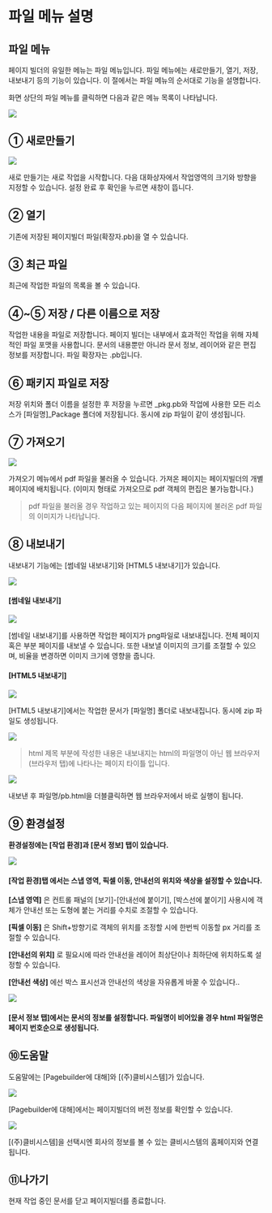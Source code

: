# 파일 메뉴 설명

## 파일 메뉴

페이지 빌더의 유일한 메뉴는 파일 메뉴입니다. 파일 메뉴에는 새로만들기, 열기, 저장, 내보내기 등의 기능이 있습니다. 이 절에서는 파일 메뉴의 순서대로 기능을 설명합니다.

화면 상단의 파일 메뉴를 클릭하면 다음과 같은 메뉴 목록이 나타납니다.

![](../.gitbook/assets/3-1.png)

## **① 새로만들기**

![](../.gitbook/assets/3-2.png)

새로 만들기는 새로 작업을 시작합니다. 다음 대화상자에서 작업영역의 크기와 방향을 지정할 수 있습니다. 설정 완료 후 확인을 누르면 새창이 뜹니다. 

## **② 열기**

기존에 저장된 페이지빌더 파일\(확장자.pb\)을 열 수 있습니다.

## **③ 최근 파일**

최근에 작업한 파일의 목록을 볼 수 있습니다.

## **④~⑤ 저장 / 다른 이름으로 저장**

작업한 내용을 파일로 저장합니다. 페이지 빌더는 내부에서 효과적인 작업을 위해 자체적인 파일 포맷을 사용합니다. 문서의 내용뿐만 아니라 문서 정보, 레이어와 같은 편집 정보를 저장합니다. 파일 확장자는 .pb입니다.

## **⑥ 패키지 파일로 저장**

저장 위치와 폴더 이름을 설정한 후 저장을 누르면 \_pkg.pb와 작업에 사용한 모든 리소스가 \[파일명\]\_Package 폴더에 저장됩니다. 동시에 zip 파일이 같이 생성됩니다.

## **⑦ 가져오기**

![](../.gitbook/assets/3-3.png)

가져오기 메뉴에서 pdf 파일을 불러올 수 있습니다. 가져온 페이지는 페이지빌더의 개별 페이지에 배치됩니다. \(이미지 형태로 가져오므로 pdf 객체의 편집은 불가능합니다.\)

> pdf 파일을 불러올 경우 작업하고 있는 페이지의 다음 페이지에 불러온 pdf 파일의 이미지가 나타납니다.

## **⑧ 내보내기**

내보내기 기능에는 \[썸네일 내보내기\]와 \[HTML5 내보내기\]가 있습니다.

![](../.gitbook/assets/3-4.png)

#### \[썸네일 내보내기\]

![](../.gitbook/assets/3-5%20%281%29.png)

\[썸네일 내보내기\]를 사용하면 작업한 페이지가 png파일로 내보내집니다. 전체 페이지 혹은 부분 페이지를 내보낼 수 있습니다. 또한 내보낼 이미지의 크기를 조절할 수 있으며, 비율을 변경하면 이미지 크기에 영향을 줍니다.

#### \[HTML5 내보내기\]

![](../.gitbook/assets/3-6%20%281%29.png)

\[HTML5 내보내기\]에서는 작업한 문서가 \[파일명\] 폴더로 내보내집니다. 동시에 zip 파일도 생성됩니다.

![](../.gitbook/assets/undefined%20%285%29.png)

> html 제목 부분에 작성한 내용은 내보내지는 html의 파일명이 아닌 웹 브라우저 \(브라우저 탭\)에 나타나는 페이지 타이틀 입니다.

![](../.gitbook/assets/3-5%20%283%29.jpg)

내보낸 후 파일명/pb.html을 더블클릭하면 웹 브라우저에서 바로 실행이 됩니다.

## **⑨ 환경설정**

**환경설정에는 \[작업 환경\]과 \[문서 정보\] 탭이 있습니다.**

![](../.gitbook/assets/3-7.png)

#### \[작업 환경\]탭 에서는 스냅 영역, 픽셀 이동, 안내선의 위치와 색상을 설정할 수 있습니다.

**\[스냅 영역\]** 은 컨트롤 패널의 \[보기\]-\[안내선에 붙이기\], \[박스선에 붙이기\] 사용시에 객체가 안내선 또는 도형에 붙는 거리를 수치로 조절할 수 있습니다.

**\[픽셀 이동\]** 은 Shift+방향기로 객체의 위치를 조정할 시에 한번씩 이동할 px 거리를 조절할 수 있습니다. 

**\[안내선의 위치\]** 로 필요시에 따라 안내선을 레이어 최상단이나 최하단에 위치하도록 설정할 수 있습니다.

**\[안내선 색상\]** 에선 박스 표시선과 안내선의 색상을 자유롭게 바꿀 수 있습니다..

![](../.gitbook/assets/3-7%20%282%29.jpg)

#### \[문서 정보 탭\]에서는 문서의 정보를 설정합니다. 파일명이 비어있을 경우 html 파일명은 페이지 번호순으로 생성됩니다.

## **⑩도움말**

도움말에는 \[Pagebuilder에 대해\]와 \[\(주\)클비시스템\]가 있습니다.

![](../.gitbook/assets/2-0.jpg)

\[Pagebuilder에 대해\]에서는 페이지빌더의 버전 정보를 확인할 수 있습니다.

![](../.gitbook/assets/3-9%20%282%29.png)

\[\(주\)클비시스템\]을 선택시엔 회사의 정보를 볼 수 있는 클비시스템의 홈페이지와 연결됩니다.

## **⑪나가기**

현재 작업 중인 문서를 닫고 페이지빌더를 종료합니다.

